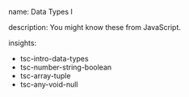 name: Data Types I

description: You might know these from JavaScript.

insights:
  - tsc-intro-data-types
  - tsc-number-string-boolean
  - tsc-array-tuple
  - tsc-any-void-null